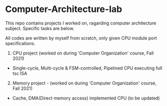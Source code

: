 # Computer-Architecture-lab

This repo contains projects I worked on, ragarding computer architecture subject. Specific tasks are below.

All codes are written by myself from scratch, only given CPU module port specifications.




<List>
 
1. CPU project (worked on during 'Computer Organization' course, Fall 2021) 
 
 - Single-cycle, Multi-cycle & FSM-controlled, Pipelined CPU executing full tsc ISA
 
2. Memory project - (worked on during 'Computer Organization' course, Fall 2021) 
 
 - Cache, DMA(Direct memory access) implemented CPU (to be updated)
